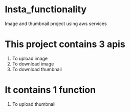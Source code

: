 # Insta_functionality
Image and thumbnail project using aws services

# This project contains 3 apis
1. To upload image
2. To download image
3. To download thumbnail

# It contains 1 function
1. To upload thumbnail
